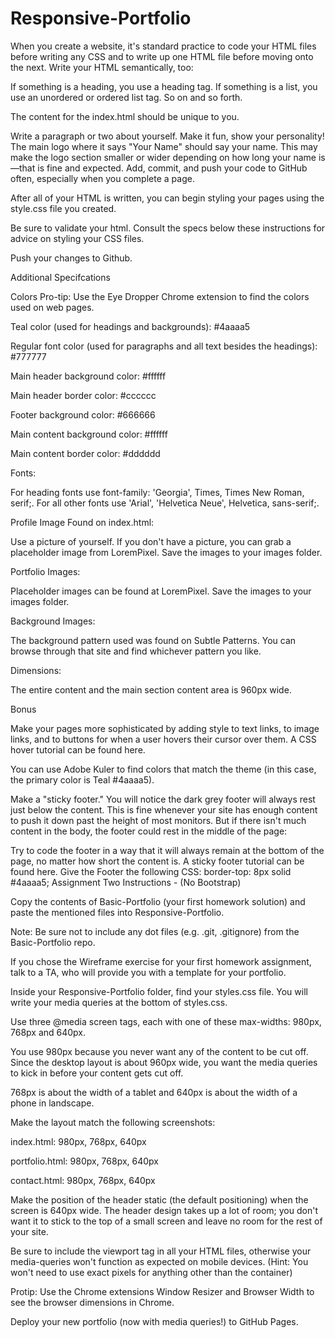 # Responsive-Portfolio
When you create a website, it's standard practice to code your HTML files before writing any CSS and to write up one HTML file before moving onto the next. Write your HTML semantically, too:

If something is a heading, you use a heading tag.
If something is a list, you use an unordered or ordered list tag.
So on and so forth.



The content for the index.html should be unique to you.

Write a paragraph or two about yourself. Make it fun, show your personality!
The main logo where it says "Your Name" should say your name. This may make the logo section smaller or wider depending on how long your name is—that is fine and expected.
Add, commit, and push your code to GitHub often, especially when you complete a page.



After all of your HTML is written, you can begin styling your pages using the style.css file you created.

Be sure to validate your html.
Consult the specs below these instructions for advice on styling your CSS files.



Push your changes to Github.



Additional Specifcations


Colors Pro-tip: Use the Eye Dropper Chrome extension to find the colors used on web pages.

Teal color (used for headings and backgrounds): #4aaaa5

Regular font color (used for paragraphs and all text besides the headings): #777777

Main header background color: #ffffff

Main header border color: #cccccc

Footer background color: #666666

Main content background color: #ffffff

Main content border color: #dddddd




Fonts:

For heading fonts use font-family: 'Georgia', Times, Times New Roman, serif;.
For all other fonts use 'Arial', 'Helvetica Neue', Helvetica, sans-serif;.



Profile Image Found on index.html:

Use a picture of yourself.
If you don't have a picture, you can grab a placeholder image from LoremPixel. Save the images to your images folder.



Portfolio Images:

Placeholder images can be found at LoremPixel.
Save the images to your images folder.



Background Images:

The background pattern used was found on Subtle Patterns. You can browse through that site and find whichever pattern you like.



Dimensions:

The entire content and the main section content area is 960px wide.

Bonus


Make your pages more sophisticated by adding style to text links, to image links, and to buttons for when a user hovers their cursor over them. A CSS hover tutorial can be found here.


You can use Adobe Kuler to find colors that match the theme (in this case, the primary color is Teal #4aaaa5).


Make a "sticky footer." You will notice the dark grey footer will always rest just below the content. This is fine whenever your site has enough content to push it down past the height of most monitors. But if there isn't much content in the body, the footer could rest in the middle of the page:

Try to code the footer in a way that it will always remain at the bottom of the page, no matter how short the content is. A sticky footer tutorial can be found here.
Give the Footer the following CSS:
border-top: 8px solid #4aaaa5;
Assignment Two Instructions - (No Bootstrap)


Copy the contents of Basic-Portfolio (your first homework solution) and paste the mentioned files into Responsive-Portfolio.


Note: Be sure not to include any dot files (e.g. .git, .gitignore) from the Basic-Portfolio repo.


If you chose the Wireframe exercise for your first homework assignment, talk to a TA, who will provide you with a template for your portfolio.


Inside your Responsive-Portfolio folder, find your styles.css file. You will write your media queries at the bottom of styles.css.


Use three @media screen tags, each with one of these max-widths: 980px, 768px and 640px.


You use 980px because you never want any of the content to be cut off. Since the desktop layout is about 960px wide, you want the media queries to kick in before your content gets cut off.


768px is about the width of a tablet and 640px is about the width of a phone in landscape.




Make the layout match the following screenshots:


index.html: 980px, 768px, 640px


portfolio.html: 980px, 768px, 640px


contact.html: 980px, 768px, 640px




Make the position of the header static (the default positioning) when the screen is 640px wide. The header design takes up a lot of room; you don't want it to stick to the top of a small screen and leave no room for the rest of your site.


Be sure to include the viewport tag in all your HTML files, otherwise your media-queries won't function as expected on mobile devices. (Hint: You won't need to use exact pixels for anything other than the container)


Protip: Use the Chrome extensions Window Resizer and Browser Width to see the browser dimensions in Chrome.


Deploy your new portfolio (now with media queries!) to GitHub Pages.
